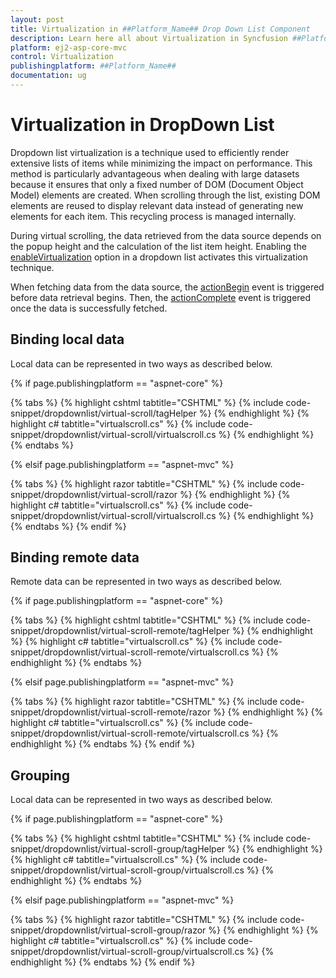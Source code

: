 ```yaml
---
layout: post
title: Virtualization in ##Platform_Name## Drop Down List Component
description: Learn here all about Virtualization in Syncfusion ##Platform_Name## Drop Down List component of Syncfusion Essential JS 2 and more.
platform: ej2-asp-core-mvc
control: Virtualization
publishingplatform: ##Platform_Name##
documentation: ug
---
```



# Virtualization in DropDown List

Dropdown list virtualization is a technique used to efficiently render extensive lists of items while minimizing the impact on performance. This method is particularly advantageous when dealing with large datasets because it ensures that only a fixed number of DOM (Document Object Model) elements are created. When scrolling through the list, existing DOM elements are reused to display relevant data instead of generating new elements for each item. This recycling process is managed internally.
 
During virtual scrolling, the data retrieved from the data source depends on the popup height and the calculation of the list item height. Enabling the [enableVirtualization](https://help.syncfusion.com/cr/aspnetcore-js2/syncfusion.ej2.dropdowns.dropdownlist.html#Syncfusion_EJ2_DropDowns_DropDownList_EnableVirtualization) option in a dropdown list activates this virtualization technique.
 
When fetching data from the data source, the [actionBegin](https://help.syncfusion.com/cr/aspnetcore-js2/syncfusion.ej2.dropdowns.dropdownlist.html#Syncfusion_EJ2_DropDowns_DropDownList_ActionBegin) event is triggered before data retrieval begins. Then, the [actionComplete](https://help.syncfusion.com/cr/aspnetcore-js2/syncfusion.ej2.dropdowns.dropdownlist.html#Syncfusion_EJ2_DropDowns_DropDownList_ActionComplete) event is triggered once the data is successfully fetched.


## Binding local data

Local data can be represented in two ways as described below.

{% if page.publishingplatform == "aspnet-core" %}

{% tabs %}
{% highlight cshtml tabtitle="CSHTML" %}
{% include code-snippet/dropdownlist/virtual-scroll/tagHelper %}
{% endhighlight %}
{% highlight c# tabtitle="virtualscroll.cs" %}
{% include code-snippet/dropdownlist/virtual-scroll/virtualscroll.cs %}
{% endhighlight %}
{% endtabs %} 

{% elsif page.publishingplatform == "aspnet-mvc" %}

{% tabs %}
{% highlight razor tabtitle="CSHTML" %}
{% include code-snippet/dropdownlist/virtual-scroll/razor %}
{% endhighlight %} 
{% highlight c# tabtitle="virtualscroll.cs" %}
{% include code-snippet/dropdownlist/virtual-scroll/virtualscroll.cs %}
{% endhighlight %}
{% endtabs %}
{% endif %}

## Binding remote data

Remote data can be represented in two ways as described below.

{% if page.publishingplatform == "aspnet-core" %}

{% tabs %}
{% highlight cshtml tabtitle="CSHTML" %}
{% include code-snippet/dropdownlist/virtual-scroll-remote/tagHelper %}
{% endhighlight %}
{% highlight c# tabtitle="virtualscroll.cs" %}
{% include code-snippet/dropdownlist/virtual-scroll-remote/virtualscroll.cs %}
{% endhighlight %}
{% endtabs %} 

{% elsif page.publishingplatform == "aspnet-mvc" %}

{% tabs %}
{% highlight razor tabtitle="CSHTML" %}
{% include code-snippet/dropdownlist/virtual-scroll-remote/razor %}
{% endhighlight %} 
{% highlight c# tabtitle="virtualscroll.cs" %}
{% include code-snippet/dropdownlist/virtual-scroll-remote/virtualscroll.cs %}
{% endhighlight %}
{% endtabs %}
{% endif %}

## Grouping

Local data can be represented in two ways as described below.

{% if page.publishingplatform == "aspnet-core" %}

{% tabs %}
{% highlight cshtml tabtitle="CSHTML" %}
{% include code-snippet/dropdownlist/virtual-scroll-group/tagHelper %}
{% endhighlight %}
{% highlight c# tabtitle="virtualscroll.cs" %}
{% include code-snippet/dropdownlist/virtual-scroll-group/virtualscroll.cs %}
{% endhighlight %}
{% endtabs %} 

{% elsif page.publishingplatform == "aspnet-mvc" %}

{% tabs %}
{% highlight razor tabtitle="CSHTML" %}
{% include code-snippet/dropdownlist/virtual-scroll-group/razor %}
{% endhighlight %} 
{% highlight c# tabtitle="virtualscroll.cs" %}
{% include code-snippet/dropdownlist/virtual-scroll-group/virtualscroll.cs %}
{% endhighlight %}
{% endtabs %}
{% endif %}